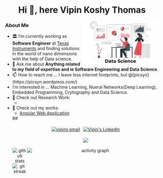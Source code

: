 <h1 align="center">Hi 👋, here Vipin Koshy Thomas</h1>
<img align="right" alt="Data Analysis" src="https://github.com/Vipinkthomas/Vipinkthomas/blob/main/Data-Science.png" width="50%"/>

<h3 align="left">About Me</h3>
<ul>
  <li>🏛️ I’m currently working as <b>Software Engineer</b> at <a href="https://www.ti.com/" target="blank">Texas Instruments</a> and finding solutions in the world of nano dimensions with the help of Data science.</li>
  <li>💬 Ask me about <b>Anything related to my field of expertise and ie Software Engineering and Data Science</b>.</li>
  <li>📫  How to reach me ... I leave less internet footprints, but @[picsyn](https://picsyn.wordpress.com/)</li>
  <li> I’m interested in ... Machine Learning, Nueral Networks(Deep Learning), Embedded Programming, Crytography and Data Science.</li>
  <li>🔗 Check out Research Work: 
    <ul>
      <li><a href="" target="blank"></a></li>
    </ul>
  </li>
  <li>🔗 Check out my works: 
    <ul>
      <li><a href="https://github.com/Vipinkthomas/THD-Angular-Web-App" target="blank">Angular Web Application</a></li>
    </ul>
  </li>
##

<p align="center" style="display: flex; justify-content: center; align-items: center; flex-wrap: wrap;">
  <a href="mailto:vjmace13@gmail.com" target="blank" style="margin: 5px;"><img src="https://img.shields.io/badge/Gmail-D14836?style=for-the-badge&logo=gmail&logoColor=white" alt="vipins email"/></a>
  <a href="https://www.linkedin.com/in/vipin-koshy-thomas-7735b259/" target="blank" style="margin: 5px;"><img src="https://img.shields.io/badge/LinkedIn-0077B5?style=for-the-badge&logo=linkedin&logoColor=white" alt="Vipin's LinkedIn"/></a>
</p>
<p align="center"><img src="https://profile-counter.glitch.me/vipinkthomas/count.svg" /></p>

<div align="center" style="display: flex; justify-content: space-between; align-items: flex-start;">
  <div style="flex: 1;">
    <img class="img" src="https://github-readme-stats.vercel.app/api?username=vipinkthomas&show_icons=true&locale=en" alt="github stats" width="45%" />
    <img class="img" src="https://github-readme-streak-stats.herokuapp.com/?user=vipinkthomas" alt="git streak" width="45%" />
  </div>
  <img src="https://github-readme-activity-graph.vercel.app/graph?username=vipinkthomas&theme=github-compact&bg_color=FFFFFF&color=27374D&title_color=27374D&line=1D5D9B&point=0A6EBD&area=true&area_color=068FFF" alt="activity graph" width= "90%" height= "auto">
</div>
